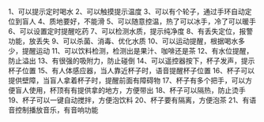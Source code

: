 1、可以提示定时喝水
2、可以触摸提示温度
3、可以有个轮子，通过手环自动定位到盲人
4、质地要好，不能滑
5、可以随意控温，热了可以冰手，冷了可以暖手
6、可以设置定时提醒吃药
7、可以检测水质，提示纯净度
8、有丢失定位，报警功能，放丢失
9、可以杀菌、消毒、优化水质
10、可以运动提醒，根据喝水多少，提醒运动
11、可以饮料检测，检测出是果汁、咖啡还是茶
12、有水位提醒，防止溢出
13、有很强的吸附力，防止碰倒
14、可以遥控器按下，杯子发声，提示杯子位置
15、有人体感应器，当人靠近杯子时，语音提醒杯子位置
16、杯子可以提供壁障，当盲人拿着杯子时，提醒前面有障碍物
17、杯子有多个把手，可以方便盲人使用，杯顶有有提供拿的地方，方便带出
18、杯子可以隔热，防止烫手
19、杯子可以一键自动搅拌，方便泡饮料
20、杯子要有隔离，方便泡茶
21、有语音控制播放音乐，有音响功能
